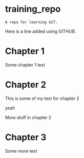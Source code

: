 # training_repo

    A repo for learning GIT.
Here is a line added using GITHUB.

# Chapter 1
Some chapter 1 text

# Chapter 2
This is some of my text for chapter 2

yeah

More stuff in chapter 2
# Chapter 3
Some more text